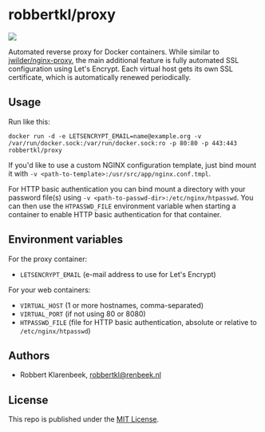 # robbertkl/proxy

[![](https://badge.imagelayers.io/robbertkl/proxy:latest.svg)](https://imagelayers.io/?images=robbertkl/proxy:latest)

Automated reverse proxy for Docker containers. While similar to [jwilder/nginx-proxy](https://github.com/jwilder/nginx-proxy), the main additional feature is fully automated SSL configuration using Let's Encrypt. Each virtual host gets its own SSL certificate, which is automatically renewed periodically.

## Usage

Run like this:

```
docker run -d -e LETSENCRYPT_EMAIL=name@example.org -v /var/run/docker.sock:/var/run/docker.sock:ro -p 80:80 -p 443:443 robbertkl/proxy
```

If you'd like to use a custom NGINX configuration template, just bind mount it with `-v <path-to-template>:/usr/src/app/nginx.conf.tmpl`.

For HTTP basic authentication you can bind mount a directory with your password file(s) using `-v <path-to-passwd-dir>:/etc/nginx/htpasswd`. You can then use the `HTPASSWD_FILE` environment variable when starting a container to enable HTTP basic authentication for that container.

## Environment variables

For the proxy container:

* `LETSENCRYPT_EMAIL` (e-mail address to use for Let's Encrypt)

For your web containers:

* `VIRTUAL_HOST` (1 or more hostnames, comma-separated)
* `VIRTUAL_PORT` (if not using 80 or 8080)
* `HTPASSWD_FILE` (file for HTTP basic authentication, absolute or relative to `/etc/nginx/htpasswd`)

## Authors

* Robbert Klarenbeek, <robbertkl@renbeek.nl>

## License

This repo is published under the [MIT License](http://www.opensource.org/licenses/mit-license.php).
